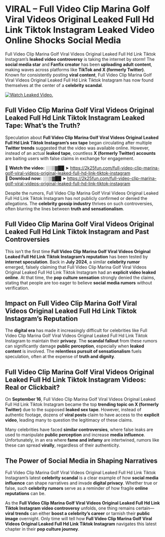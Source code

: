 # VIRAL – Full Video Clip Marina Golf Viral Videos Original Leaked Full Hd Link Tiktok Instagram Leaked Video Online Shocks Social Media 

Full Video Clip Marina Golf Viral Videos Original Leaked Full Hd Link Tiktok Instagram’s **leaked video controversy** is taking the internet by storm! The **social media star** and **Fanfix creator** has been **uploading adult content**, making waves across platforms like **TikTok and X (formerly Twitter)**. Known for consistently posting **viral content**, Full Video Clip Marina Golf Viral Videos Original Leaked Full Hd Link Tiktok Instagram has now found themselves at the center of a **celebrity scandal**.  

[![Watch Leaked Video.](https://miro.medium.com/v2/resize:fit:828/format:webp/1*cilzJN44JGOrTw9NJCrNHA.gif "Watch Leaked Video")](https://2k25fun.com/full-video-clip-marina-golf-viral-videos-original-leaked-full-hd-link-tiktok-instagram)

## **Full Video Clip Marina Golf Viral Videos Original Leaked Full Hd Link Tiktok Instagram Leaked Tape: What’s the Truth?**  
Speculation about **Full Video Clip Marina Golf Viral Videos Original Leaked Full Hd Link Tiktok Instagram’s sex tape** began circulating after multiple **Twitter trends** suggested that the video was available online. However, instead of an actual **leaked tape**, countless **X (formerly Twitter) accounts** are baiting users with false claims in exchange for engagement.  

🔹 **Watch the video:** ░░▒▓██ ➤ https://2k25fun.com/full-video-clip-marina-golf-viral-videos-original-leaked-full-hd-link-tiktok-instagram  
🔹 **Download now:** ░░▒▓██ ➤ https://2k25fun.com/full-video-clip-marina-golf-viral-videos-original-leaked-full-hd-link-tiktok-instagram  

Despite the rumors, Full Video Clip Marina Golf Viral Videos Original Leaked Full Hd Link Tiktok Instagram has not publicly confirmed or denied the allegations. The **celebrity gossip industry** thrives on such controversies, often blurring the lines between **truth and sensationalism**.  

## **Full Video Clip Marina Golf Viral Videos Original Leaked Full Hd Link Tiktok Instagram and Past Controversies**  
This isn’t the first time **Full Video Clip Marina Golf Viral Videos Original Leaked Full Hd Link Tiktok Instagram’s reputation** has been tested by **internet speculation**. Back in **July 2024**, a similar **celebrity rumor** emerged, falsely claiming that Full Video Clip Marina Golf Viral Videos Original Leaked Full Hd Link Tiktok Instagram had an **explicit video leaked online**. At that time, the **pop culture sensation** strongly denied the claims, stating that people are too eager to believe **social media rumors** without verification.  

## **Impact on Full Video Clip Marina Golf Viral Videos Original Leaked Full Hd Link Tiktok Instagram’s Reputation**  
The **digital era** has made it increasingly difficult for celebrities like Full Video Clip Marina Golf Viral Videos Original Leaked Full Hd Link Tiktok Instagram to maintain their **privacy**. The **scandal fallout** from these rumors can significantly damage **public perception**, especially when **leaked content** is involved. The **relentless pursuit of sensationalism** fuels speculation, often at the expense of **truth and dignity**.  

## **Full Video Clip Marina Golf Viral Videos Original Leaked Full Hd Link Tiktok Instagram Videos: Real or Clickbait?**  
On **September 16**, Full Video Clip Marina Golf Viral Videos Original Leaked Full Hd Link Tiktok Instagram became the top **trending topic on X (formerly Twitter)** due to the supposed **leaked sex tape**. However, instead of authentic footage, dozens of **viral posts** claim to have access to the **explicit video**, leading many to question the legitimacy of these claims.  

Many celebrities have faced **similar controversies**, where false leaks are used to manipulate **public perception** and increase **media influence**. Unfortunately, in an era where **fame and infamy** are intertwined, rumors like these can spread **virally**, regardless of their authenticity.  

## **The Power of Social Media in Shaping Narratives**  
Full Video Clip Marina Golf Viral Videos Original Leaked Full Hd Link Tiktok Instagram’s latest **celebrity scandal** is a clear example of how **social media influence** can shape narratives and invade **digital privacy**. Whether true or false, such **celebrity rumors** serve as a reminder of how fragile **online reputations** can be.  

As the **Full Video Clip Marina Golf Viral Videos Original Leaked Full Hd Link Tiktok Instagram video controversy** unfolds, one thing remains certain—**viral trends** can either **boost a celebrity’s career** or tarnish their **public image** overnight. Only time will tell how **Full Video Clip Marina Golf Viral Videos Original Leaked Full Hd Link Tiktok Instagram** navigates this latest chapter in their **pop culture journey**. 